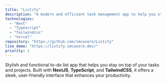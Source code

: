 ```yaml
---
title: "Listify"
description: "A modern and efficient task management app to help you stay organized and productive."
technologies:
  - "Next"
  - "Typescript"
  - "Tailwindcss"
  - "Vercel"
repository: "https://github.com/imcasero/Listify"
live_demo: "https://listify.imcasero.dev/"
priority: 1
---
```


Stylish and functional to-do list app that helps you stay on top of your tasks and projects. Built with **NextJS**, **TypeScript**, and **TailwindCSS**, it offers a sleek, user-friendly interface that enhances your productivity.
